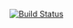 [![Build Status](https://travis-ci.org/ksbomj/laravel-json-response.svg?branch=master)](https://travis-ci.org/ksbomj/laravel-json-response)
